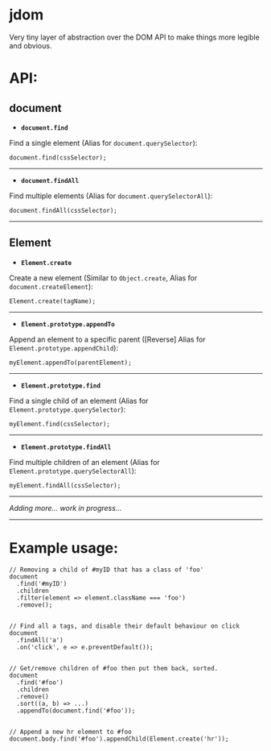 # jdom
Very tiny layer of abstraction over the DOM API to make things more legible and obvious.

API:
===

document
---

- **`document.find`**

Find a single element (Alias for `document.querySelector`):

    document.find(cssSelector);
    
---

- **`document.findAll`**

Find multiple elements (Alias for `document.querySelectorAll`):

    document.findAll(cssSelector);
    
---

Element
---

- **`Element.create`**

Create a new element (Similar to `Object.create`, Alias for `document.createElement`):

    Element.create(tagName);

---

- **`Element.prototype.appendTo`**

Append an element to a specific parent ([Reverse] Alias for `Element.prototype.appendChild`):

    myElement.appendTo(parentElement);

---

- **`Element.prototype.find`**

Find a single child of an element (Alias for `Element.prototype.querySelector`):

    myElement.find(cssSelector);

---

- **`Element.prototype.findAll`**

Find multiple children of an element (Alias for `Element.prototype.querySelectorAll`):

    myElement.findAll(cssSelector);

---

*Adding more... work in progress...*

---

Example usage:
===

    // Removing a child of #myID that has a class of 'foo'
    document
      .find('#myID')
      .children
      .filter(element => element.className === 'foo')
      .remove();


    // Find all a tags, and disable their default behaviour on click
    document
      .findAll('a')
      .on('click', e => e.preventDefault());


    // Get/remove children of #foo then put them back, sorted.
    document
      .find('#foo')
      .children
      .remove()
      .sort((a, b) => ...)
      .appendTo(document.find('#foo'));
    

    // Append a new hr element to #foo
    document.body.find('#foo').appendChild(Element.create('hr'));
    
